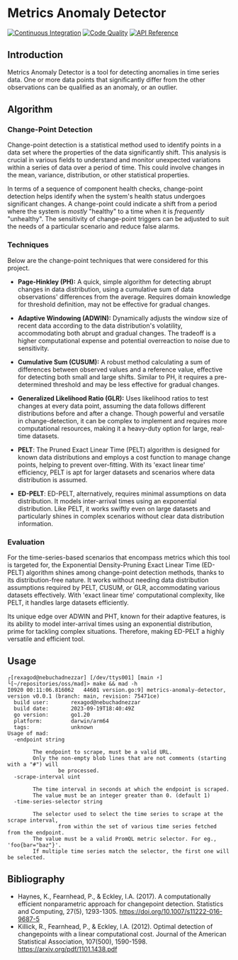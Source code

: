 # Metrics Anomaly Detector

[![Continuous Integration](https://github.com/rexagod/mad/workflows/ci/badge.svg)](https://github.com/rexagod/mad/actions) [![Code Quality](https://goreportcard.com/badge/github.com/rexagod/mad)](https://goreportcard.com/report/github.com/rexagod/mad) [![API Reference](https://pkg.go.dev/badge/github.com/rexagod/mad.svg)](https://pkg.go.dev/github.com/rexagod/mad)

## Introduction

Metrics Anomaly Detector is a tool for detecting anomalies in time series data. One or more data points that significantly differ from the other observations can be qualified as an anomaly, or an outlier.

## Algorithm

### Change-Point Detection

Change-point detection is a statistical method used to identify points in a data set where the properties of the data significantly shift. This analysis is crucial in various fields to understand and monitor unexpected variations within a series of data over a period of time. This could involve changes in the mean, variance, distribution, or other statistical properties.

In terms of a sequence of component health checks, change-point detection helps identify when the system's health status undergoes significant changes. A change-point could indicate a shift from a period where the system is *mostly* "healthy" to a time when it is *frequently* "unhealthy". The sensitivity of change-point triggers can be adjusted to suit the needs of a particular scenario and reduce false alarms.

### Techniques

Below are the change-point techniques that were considered for this project.

- **Page-Hinkley (PH):** A quick, simple algorithm for detecting abrupt changes in data distribution, using a cumulative sum of data observations' differences from the average. Requires domain knowledge for threshold definition, may not be effective for gradual changes.

- **Adaptive Windowing (ADWIN):** Dynamically adjusts the window size of recent data according to the data distribution's volatility, accommodating both abrupt and gradual changes. The tradeoff is a higher computational expense and potential overreaction to noise due to sensitivity.

- **Cumulative Sum (CUSUM):** A robust method calculating a sum of differences between observed values and a reference value, effective for detecting both small and large shifts. Similar to PH, it requires a pre-determined threshold and may be less effective for gradual changes.

- **Generalized Likelihood Ratio (GLR):** Uses likelihood ratios to test changes at every data point, assuming the data follows different distributions before and after a change. Though powerful and versatile in change-detection, it can be complex to implement and requires more computational resources, making it a heavy-duty option for large, real-time datasets.

- **PELT**: The Pruned Exact Linear Time (PELT) algorithm is designed for known data distributions and employs a cost function to manage change points, helping to prevent over-fitting. With its 'exact linear time' efficiency, PELT is apt for larger datasets and scenarios where data distribution is assumed.

- **ED-PELT**: ED-PELT, alternatively, requires minimal assumptions on data distribution. It models inter-arrival times using an exponential distribution. Like PELT, it works swiftly even on large datasets and particularly shines in complex scenarios without clear data distribution information.

### Evaluation

For the time-series-based scenarios that encompass metrics which this tool is targeted for, the Exponential Density-Pruning Exact Linear Time (ED-PELT) algorithm shines among change-point detection methods, thanks to its distribution-free nature. It works without needing data distribution assumptions required by PELT, CUSUM, or GLR, accommodating various datasets effectively. With 'exact linear time' computational complexity, like PELT, it handles large datasets efficiently.

Its unique edge over ADWIN and PHT, known for their adaptive features, is its ability to model inter-arrival times using an exponential distribution, prime for tackling complex situations. Therefore, making ED-PELT a highly versatile and efficient tool.

## Usage

```
┌[rexagod@nebuchadnezzar] [/dev/ttys001] [main ⚡] 
└[~/repositories/oss/mad]> make && mad -h
I0920 00:11:06.816062   44601 version.go:9] metrics-anomaly-detector, version v0.0.1 (branch: main, revision: 75471ce)
  build user:       rexagod@nebuchadnezzar
  build date:       2023-09-19T18:40:49Z
  go version:       go1.20
  platform:         darwin/arm64
  tags:             unknown
Usage of mad:
  -endpoint string
        
        The endpoint to scrape, must be a valid URL.
        Only the non-empty blob lines that are not comments (starting with a "#") will
                be processed.
  -scrape-interval uint
        
        The time interval in seconds at which the endpoint is scraped.
        The value must be an integer greater than 0. (default 1)
  -time-series-selector string
        
        The selector used to select the time series to scrape at the scrape interval,
                from within the set of various time series fetched from the endpoint.
        The value must be a valid PromQL metric selector. For eg., 'foo{bar="baz"}'.
        If multiple time series match the selector, the first one will be selected.
```

## Bibliography

- Haynes, K., Fearnhead, P., & Eckley, I.A. (2017). A computationally efficient nonparametric approach for changepoint detection. Statistics and Computing, 27(5), 1293-1305. https://doi.org/10.1007/s11222-016-9687-5 <!--vale off-->
- Killick, R., Fearnhead, P., & Eckley, I.A. (2012). Optimal detection of changepoints with a linear computational cost. Journal of the American Statistical Association, 107(500), 1590-1598. https://arxiv.org/pdf/1101.1438.pdf <!--vale off-->
